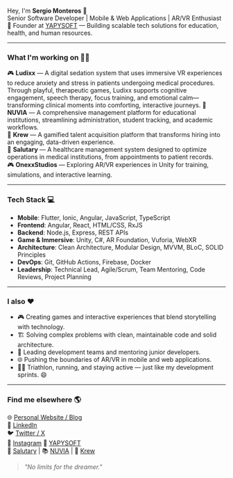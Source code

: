 Hey, I'm **Sergio Monteros** 👋  
Senior Software Developer | Mobile & Web Applications | AR/VR Enthusiast  
🚀 Founder at [YAPYSOFT](https://yapysoft.com) — Building scalable tech solutions for education, health, and human resources.

---

### What I'm working on 👨‍💻

🎮 **Ludixx** — A digital sedation system that uses immersive VR experiences to reduce anxiety and stress in patients undergoing medical procedures. Through playful, therapeutic games, Ludixx supports cognitive engagement, speech therapy, focus training, and emotional calm—transforming clinical moments into comforting, interactive journeys.
🏫 **NUVIA** — A comprehensive management platform for educational institutions, streamlining administration, student tracking, and academic workflows.  
🎯 **Krew** — A gamified talent acquisition platform that transforms hiring into an engaging, data-driven experience.  
🏥 **Salutary** — A healthcare management system designed to optimize operations in medical institutions, from appointments to patient records.  
🎮 **OnexxStudios** — Exploring AR/VR experiences in Unity for training, simulations, and interactive learning.

---

### Tech Stack 💻

- **Mobile**: Flutter, Ionic, Angular, JavaScript, TypeScript
- **Frontend**: Angular, React, HTML/CSS, RxJS
- **Backend**: Node.js, Express, REST APIs
- **Game & Immersive**: Unity, C#, AR Foundation, Vuforia, WebXR
- **Architecture**: Clean Architecture, Modular Design, MVVM, BLoC, SOLID Principles
- **DevOps**: Git, GitHub Actions, Firebase, Docker
- **Leadership**: Technical Lead, Agile/Scrum, Team Mentoring, Code Reviews, Project Planning

---

### I also ❤️

- 🎮 Creating games and interactive experiences that blend storytelling with technology.
- 🏗️ Solving complex problems with clean, maintainable code and solid architecture.
- 🧠 Leading development teams and mentoring junior developers.
- 🌐 Pushing the boundaries of AR/VR in mobile and web applications.
- 🏃‍♂️ Triathlon, running, and staying active — just like my development sprints. 😄

---

### Find me elsewhere 🌎

🌐 [Personal Website / Blog](https://sergionexx.dev)  
💼 [LinkedIn](https://www.linkedin.com/in/sergio-monteros-00165a171/)  
🐦 [Twitter / X](https://x.com/onexxdev)  
📸 [Instagram](https://www.instagram.com/onexx_monteros/)
🐙 [YAPYSOFT](https://yapysoft.com)  
🏥 [Salutary](https://salutary.yapysoft.online/) | 📚 [NUVIA](https://nuviaeduca.com/) | 🎯 [Krew](https://yapysoft.com)




> *"No limits for the dreamer."*  
